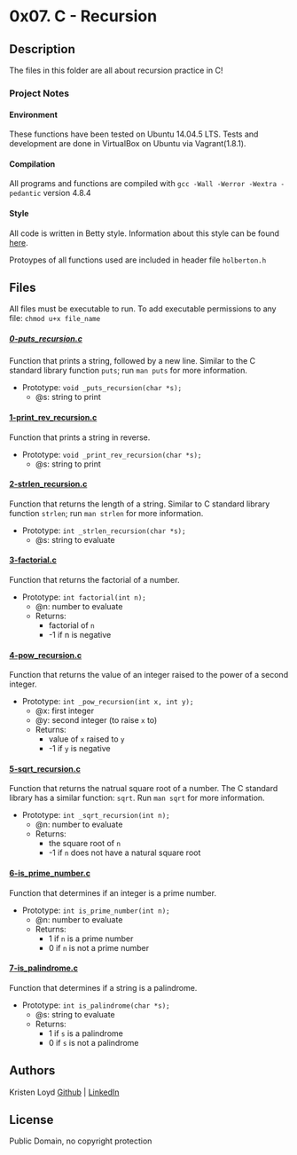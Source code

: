 # 0x07. C - Recursion

## Description
The files in this folder are all about recursion practice in C!

### Project Notes
#### Environment
These functions have been tested on Ubuntu 14.04.5 LTS.
Tests and development are done in VirtualBox on Ubuntu via Vagrant(1.8.1).
#### Compilation
All programs and functions are compiled with `gcc -Wall -Werror -Wextra -pedantic` version 4.8.4
#### Style
All code is written in Betty style. Information about this style can be found [here](https://github.com/holbertonschool/Betty/wiki).

Protoypes of all functions used are included in header file `holberton.h`


## Files
All files must be executable to run. To add executable permissions to any file: `chmod u+x file_name`

##### [0-puts_recursion.c](0-puts_recursion.c)
Function that prints a string, followed by a new line. Similar to the C standard library function `puts`; run `man puts` for more information.
* Prototype: `void _puts_recursion(char *s);`
	* @s: string to print

#### [1-print_rev_recursion.c](1-print_rev_recursion.c)
Function that prints a string in reverse.
* Prototype: `void _print_rev_recursion(char *s);`
    * @s: string to print

#### [2-strlen_recursion.c](2-strlen_recursion.c)
Function that returns the length of a string. Similar to C standard library function `strlen`; run `man strlen` for more information.
* Prototype: `int _strlen_recursion(char *s);`
    * @s: string to evaluate

#### [3-factorial.c](3-factorial.c)
Function that returns the factorial of a number.
* Prototype: `int factorial(int n);`
    * @n: number to evaluate
    * Returns:
        * factorial of `n`
        * -1 if n is negative

#### [4-pow_recursion.c](4-pow_recursion.c)
Function that returns the value of an integer raised to the power of a second integer.
* Prototype: `int _pow_recursion(int x, int y);`
    * @x: first integer
    * @y: second integer (to raise `x` to)
    * Returns:
        * value of `x` raised to `y`
        * -1 if `y` is negative

#### [5-sqrt_recursion.c](5-sqrt_recursion.c)
Function that returns the natrual square root of a number. The C standard library has a similar function: `sqrt`. Run `man sqrt` for more information.
* Prototype: `int _sqrt_recursion(int n);`
    * @n: number to evaluate
    * Returns:
        * the square root of `n`
        * -1 if `n` does not have a natural square root

#### [6-is_prime_number.c](6-is_prime_number.c)
Function that determines if an integer is a prime number.
* Prototype: `int is_prime_number(int n);`
    * @n: number to evaluate
    * Returns:
        * 1 if `n` is a prime number
        * 0 if `n` is not a prime number

#### [7-is_palindrome.c](7-is_palindrome.c)
Function that determines if a string is a palindrome.
* Prototype: `int is_palindrome(char *s);`
    * @s: string to evaluate
    * Returns:
        * 1 if `s` is a palindrome
        * 0 if `s` is not a palindrome

## Authors
Kristen Loyd        [Github](https://github.com/KRLoyd) |  [LinkedIn](https://www.linkedin.com/in/kristen-loyd-34984a92)

## License
Public Domain, no copyright protection
